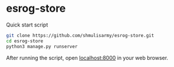 # esrog-store
Quick start script

```bash
git clone https://github.com/shmulisarmy/esrog-store.git
cd esrog-store
python3 manage.py runserver 
```

After running the script, open [localhost:8000](http://localhost:8000) in your web browser.
